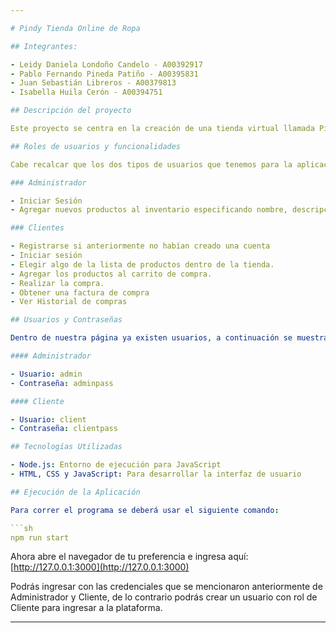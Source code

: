 ```yaml
---

# Pindy Tienda Online de Ropa

## Integrantes:

- Leidy Daniela Londoño Candelo - A00392917
- Pablo Fernando Pineda Patiño - A00395831
- Juan Sebastián Libreros - A00379813
- Isabella Huila Cerón - A00394751

## Descripción del proyecto

Este proyecto se centra en la creación de una tienda virtual llamada Pindy para una empresa local. La plataforma habilita a los administradores para añadir productos al inventario, y a los clientes para adquirirlos. Asimismo, se genera una factura por cada compra realizada. La gestión de datos es temporal, sin garantía de persistencia.

## Roles de usuarios y funcionalidades

Cabe recalcar que los dos tipos de usuarios que tenemos para la aplicación tienen las mismas funcionalidades, pero a diferencia del Cliente, el Administrador puede agregar productos al inventario de la tienda online.

### Administrador

- Iniciar Sesión
- Agregar nuevos productos al inventario especificando nombre, descripción, precio y cantidad disponible del producto.

### Clientes

- Registrarse si anteriormente no habían creado una cuenta
- Iniciar sesión
- Elegir algo de la lista de productos dentro de la tienda.
- Agregar los productos al carrito de compra.
- Realizar la compra.
- Obtener una factura de compra
- Ver Historial de compras

## Usuarios y Contraseñas

Dentro de nuestra página ya existen usuarios, a continuación se muestran los usuarios y sus respectivas contraseñas:

#### Administrador

- Usuario: admin
- Contraseña: adminpass

#### Cliente

- Usuario: client
- Contraseña: clientpass

## Tecnologías Utilizadas

- Node.js: Entorno de ejecución para JavaScript
- HTML, CSS y JavaScript: Para desarrollar la interfaz de usuario

## Ejecución de la Aplicación

Para correr el programa se deberá usar el siguiente comando:

```sh
npm run start
```

Ahora abre el navegador de tu preferencia e ingresa aquí: [http://127.0.0.1:3000](http://127.0.0.1:3000)

Podrás ingresar con las credenciales que se mencionaron anteriormente de Administrador y Cliente, de lo contrario podrás crear un usuario con rol de Cliente para ingresar a la plataforma.

---
```


